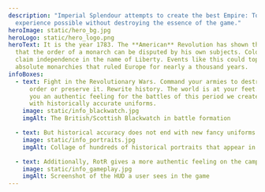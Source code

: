 ```yaml
---
description: "Imperial Splendour attempts to create the best Empire: Total War
  experience possible without destroying the essence of the game."
heroImage: static/hero_bg.jpg
heroLogo: static/hero_logo.png
heroText: It is the year 1783. The **American** Revolution has shown the world
  that the order of a monarch can be disputed by his own subjects. Colonies can
  claim independence in the name of Liberty. Events like this could topple the
  absolute monarchies that ruled Europe for nearly a thousand years.
infoBoxes:
  - text: Fight in the Revolutionary Wars. Command your armies to destroy the old
      order or preserve it. Rewrite history. The world is at your feet. To give
      you an authentic feeling for the battles of this period we created armies
      with historically accurate uniforms.
    image: static/info_blackwatch.jpg
    imgAlt: The British/Scottish Blackwatch in battle formation

  - text: But historical accuracy does not end with new fancy uniforms. There are many historical characters in the game that you already know or whose portrait you might have seen in a museum. More than 230 portraits have been added to the game to replace the vanilla portrait sets of ETW and give you an 18th century feeling.
    image: static/info_portraits.jpg
    imgAlt: Collage of hundreds of historical portraits that appear in the mod

  - text: Additionally, RotR gives a more authentic feeling on the campaign map. Several factions have a new UI and all have their historical flags. You might also recognize some of the cities and buildings as 3D recreations of their actual historical counterparts.
    image: static/info_gameplay.jpg
    imgAlt: Screenshot of the HUD a user sees in the game
---
```

